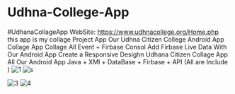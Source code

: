 # Udhna-College-App

#UdhanaCollageApp
WebSite: https://www.udhnacollege.org/Home.php
this app is my collage Project App 
Our Udhna Citizen College Android App
Collage App
Collage All Event + Firbase Consol Add
Firbase Live Data With Our Android App
Create a Responsive Desighn 
Udhana Citizen Collage App
All Our Android App 
Java + XMl + DataBase + Firbase + API (All are Include )
![1](https://user-images.githubusercontent.com/61049331/154733489-736ddbc1-6532-4ff9-a50c-36bca78b3e8d.PNG)
![s](https://user-images.githubusercontent.com/61049331/154733494-0ee1e038-93c0-42c0-9d03-240631746eff.PNG)

![3](https://user-images.githubusercontent.com/61049331/154733497-5bba82fd-9d43-43a1-9fd1-d7f8f78e8b31.PNG)
![4](https://user-images.githubusercontent.com/61049331/154733499-642700fa-6c7a-4b25-addf-896b7a65a163.PNG)
 
